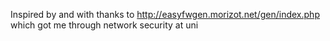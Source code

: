 Inspired by and with thanks to http://easyfwgen.morizot.net/gen/index.php which got me through network security at uni
